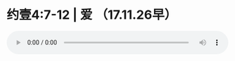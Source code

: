 # 约壹4:7-12 | 爱 （17.11.26早）

<audio style="width: 100%;" preload="false" controls controlslist="nodownload"><source src="//file.simai.life/audio/mp3/old/16869.mp3" type="audio/mpeg">Your browser does not support the audio element.</audio>


